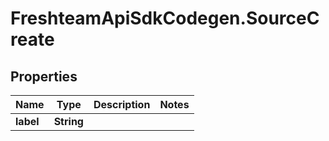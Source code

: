 # FreshteamApiSdkCodegen.SourceCreate

## Properties

| Name      | Type       | Description | Notes |
| --------- | ---------- | ----------- | ----- |
| **label** | **String** |             |
